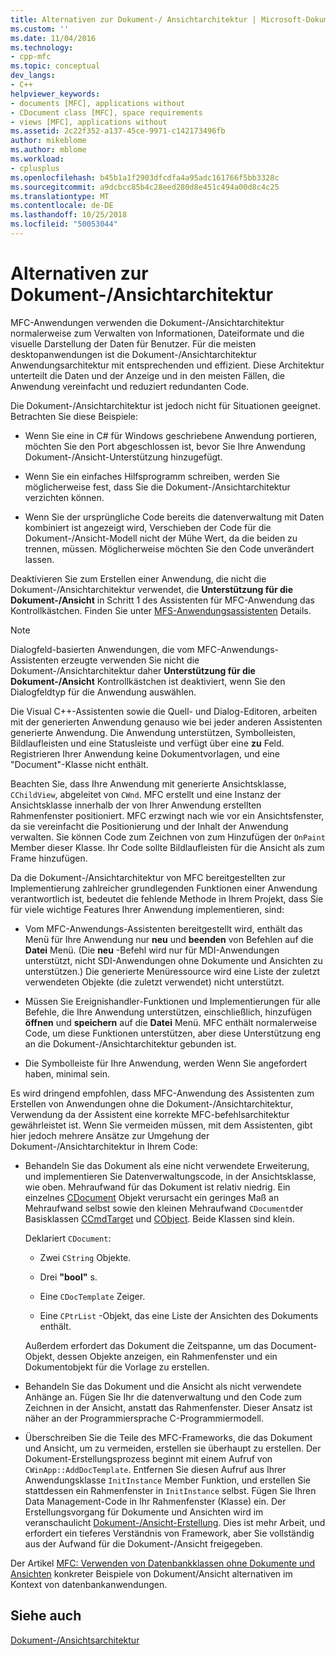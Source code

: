```yaml
---
title: Alternativen zur Dokument-/ Ansichtarchitektur | Microsoft-Dokumentation
ms.custom: ''
ms.date: 11/04/2016
ms.technology:
- cpp-mfc
ms.topic: conceptual
dev_langs:
- C++
helpviewer_keywords:
- documents [MFC], applications without
- CDocument class [MFC], space requirements
- views [MFC], applications without
ms.assetid: 2c22f352-a137-45ce-9971-c142173496fb
author: mikeblome
ms.author: mblome
ms.workload:
- cplusplus
ms.openlocfilehash: b45b1a1f2903dfcdfa4a95adc161766f5bb3328c
ms.sourcegitcommit: a9dcbcc85b4c28eed280d8e451c494a00d8c4c25
ms.translationtype: MT
ms.contentlocale: de-DE
ms.lasthandoff: 10/25/2018
ms.locfileid: "50053044"
---
```

# <a name="alternatives-to-the-documentview-architecture"></a>Alternativen zur Dokument-/Ansichtarchitektur

MFC-Anwendungen verwenden die Dokument-/Ansichtarchitektur normalerweise zum Verwalten von Informationen, Dateiformate und die visuelle Darstellung der Daten für Benutzer. Für die meisten desktopanwendungen ist die Dokument-/Ansichtarchitektur Anwendungsarchitektur mit entsprechenden und effizient. Diese Architektur unterteilt die Daten und der Anzeige und in den meisten Fällen, die Anwendung vereinfacht und reduziert redundanten Code.

Die Dokument-/Ansichtarchitektur ist jedoch nicht für Situationen geeignet. Betrachten Sie diese Beispiele:

- Wenn Sie eine in C# für Windows geschriebene Anwendung portieren, möchten Sie den Port abgeschlossen ist, bevor Sie Ihre Anwendung Dokument-/Ansicht-Unterstützung hinzugefügt.

- Wenn Sie ein einfaches Hilfsprogramm schreiben, werden Sie möglicherweise fest, dass Sie die Dokument-/Ansichtarchitektur verzichten können.

- Wenn Sie der ursprüngliche Code bereits die datenverwaltung mit Daten kombiniert ist angezeigt wird, Verschieben der Code für die Dokument-/Ansicht-Modell nicht der Mühe Wert, da die beiden zu trennen, müssen. Möglicherweise möchten Sie den Code unverändert lassen.

Deaktivieren Sie zum Erstellen einer Anwendung, die nicht die Dokument-/Ansichtarchitektur verwendet, die **Unterstützung für die Dokument-/Ansicht** in Schritt 1 des Assistenten für MFC-Anwendung das Kontrollkästchen. Finden Sie unter [MFS-Anwendungsassistenten](../mfc/reference/mfc-application-wizard.md) Details.

> [!NOTE]
>  Dialogfeld-basierten Anwendungen, die vom MFC-Anwendungs-Assistenten erzeugte verwenden Sie nicht die Dokument-/Ansichtarchitektur daher **Unterstützung für die Dokument-/Ansicht** Kontrollkästchen ist deaktiviert, wenn Sie den Dialogfeldtyp für die Anwendung auswählen.

Die Visual C++-Assistenten sowie die Quell- und Dialog-Editoren, arbeiten mit der generierten Anwendung genauso wie bei jeder anderen Assistenten generierte Anwendung. Die Anwendung unterstützen, Symbolleisten, Bildlaufleisten und eine Statusleiste und verfügt über eine **zu** Feld. Registrieren Ihrer Anwendung keine Dokumentvorlagen, und eine "Document"-Klasse nicht enthält.

Beachten Sie, dass Ihre Anwendung mit generierte Ansichtsklasse, `CChildView`, abgeleitet von `CWnd`. MFC erstellt und eine Instanz der Ansichtsklasse innerhalb der von Ihrer Anwendung erstellten Rahmenfenster positioniert. MFC erzwingt nach wie vor ein Ansichtsfenster, da sie vereinfacht die Positionierung und der Inhalt der Anwendung verwalten. Sie können Code zum Zeichnen von zum Hinzufügen der `OnPaint` Member dieser Klasse. Ihr Code sollte Bildlaufleisten für die Ansicht als zum Frame hinzufügen.

Da die Dokument-/Ansichtarchitektur von MFC bereitgestellten zur Implementierung zahlreicher grundlegenden Funktionen einer Anwendung verantwortlich ist, bedeutet die fehlende Methode in Ihrem Projekt, dass Sie für viele wichtige Features Ihrer Anwendung implementieren, sind:

- Vom MFC-Anwendungs-Assistenten bereitgestellt wird, enthält das Menü für Ihre Anwendung nur **neu** und **beenden** von Befehlen auf die **Datei** Menü. (Die **neu** -Befehl wird nur für MDI-Anwendungen unterstützt, nicht SDI-Anwendungen ohne Dokumente und Ansichten zu unterstützen.) Die generierte Menüressource wird eine Liste der zuletzt verwendeten Objekte (die zuletzt verwendet) nicht unterstützt.

- Müssen Sie Ereignishandler-Funktionen und Implementierungen für alle Befehle, die Ihre Anwendung unterstützen, einschließlich, hinzufügen **öffnen** und **speichern** auf die **Datei** Menü. MFC enthält normalerweise Code, um diese Funktionen unterstützen, aber diese Unterstützung eng an die Dokument-/Ansichtarchitektur gebunden ist.

- Die Symbolleiste für Ihre Anwendung, werden Wenn Sie angefordert haben, minimal sein.

Es wird dringend empfohlen, dass MFC-Anwendung des Assistenten zum Erstellen von Anwendungen ohne die Dokument-/Ansichtarchitektur, Verwendung da der Assistent eine korrekte MFC-befehlsarchitektur gewährleistet ist. Wenn Sie vermeiden müssen, mit dem Assistenten, gibt hier jedoch mehrere Ansätze zur Umgehung der Dokument-/Ansichtarchitektur in Ihrem Code:

- Behandeln Sie das Dokument als eine nicht verwendete Erweiterung, und implementieren Sie Datenverwaltungscode, in der Ansichtsklasse, wie oben. Mehraufwand für das Dokument ist relativ niedrig. Ein einzelnes [CDocument](../mfc/reference/cdocument-class.md) Objekt verursacht ein geringes Maß an Mehraufwand selbst sowie den kleinen Mehraufwand `CDocument`der Basisklassen [CCmdTarget](../mfc/reference/ccmdtarget-class.md) und [CObject](../mfc/reference/cobject-class.md). Beide Klassen sind klein.

   Deklariert `CDocument`:

   - Zwei `CString` Objekte.

   - Drei **"bool"** s.

   - Eine `CDocTemplate` Zeiger.

   - Eine `CPtrList` -Objekt, das eine Liste der Ansichten des Dokuments enthält.

   Außerdem erfordert das Dokument die Zeitspanne, um das Document-Objekt, dessen Objekte anzeigen, ein Rahmenfenster und ein Dokumentobjekt für die Vorlage zu erstellen.

- Behandeln Sie das Dokument und die Ansicht als nicht verwendete Anhänge an. Fügen Sie Ihr die datenverwaltung und den Code zum Zeichnen in der Ansicht, anstatt das Rahmenfenster. Dieser Ansatz ist näher an der Programmiersprache C-Programmiermodell.

- Überschreiben Sie die Teile des MFC-Frameworks, die das Dokument und Ansicht, um zu vermeiden, erstellen sie überhaupt zu erstellen. Der Dokument-Erstellungsprozess beginnt mit einem Aufruf von `CWinApp::AddDocTemplate`. Entfernen Sie diesen Aufruf aus Ihrer Anwendungsklasse `InitInstance` Member Funktion, und erstellen Sie stattdessen ein Rahmenfenster in `InitInstance` selbst. Fügen Sie Ihren Data Management-Code in Ihr Rahmenfenster (Klasse) ein. Der Erstellungsvorgang für Dokumente und Ansichten wird im veranschaulicht [Dokument-/Ansicht-Erstellung](../mfc/document-view-creation.md). Dies ist mehr Arbeit, und erfordert ein tieferes Verständnis von Framework, aber Sie vollständig aus der Aufwand für die Dokument-/Ansicht freigegeben.

Der Artikel [MFC: Verwenden von Datenbankklassen ohne Dokumente und Ansichten](../data/mfc-using-database-classes-without-documents-and-views.md) konkreter Beispiele von Dokument/Ansicht alternativen im Kontext von datenbankanwendungen.

## <a name="see-also"></a>Siehe auch

[Dokument-/Ansichtsarchitektur](../mfc/document-view-architecture.md)

